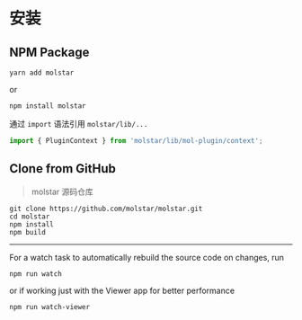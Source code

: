 # 安装

## NPM Package

```shell
yarn add molstar
```

or

```shell
npm install molstar
```

通过 `import` 语法引用 ``molstar/lib/...``

```ts
import { PluginContext } from 'molstar/lib/mol-plugin/context';
```

## Clone from GitHub

> molstar 源码仓库

```shell
git clone https://github.com/molstar/molstar.git
cd molstar
npm install
npm build
```

--------------------

For a watch task to automatically rebuild the source code on changes, run

```shell
npm run watch
```

or if working just with the Viewer app for better performance

```shell
npm run watch-viewer
```
